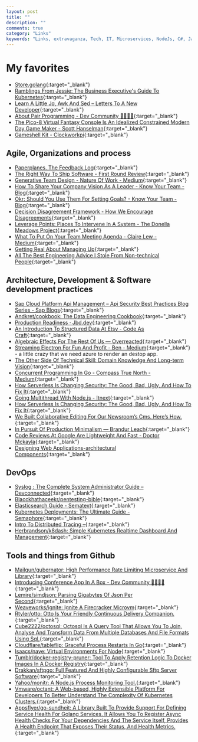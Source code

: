```yaml
---
layout: post
title: ""
description: ""
comments: true
category: "Links"
keywords: "Links, extravaganza, Tech, IT, Microservices, NodeJs, C#, Javascript, Solution architecture"
---
```

<!-- markdownlint-disable MD033 MD020-->
# My favorites<a name="favorites"></a>

- [Store.golang](https://go-store.io/){:target="_blank"}
- [Ramblings From Jessie: The Business Executive's Guide To Kubernetes](https://blog.jessfraz.com/post/the-business-executives-guide-to-kubernetes/){:target="_blank"}
- [Learn A Little Jq, Awk And Sed – Letters To A New Developer](https://letterstoanewdeveloper.com/2019/07/29/learn-a-little-jq-awk-and-sed/){:target="_blank"}
- [About Pair Programming - Dev Community 👩‍💻👨‍💻](https://dev.to/flippedcoding/about-pair-programming-1m07){:target="_blank"}
- [The Pico-8 Virtual Fantasy Console Is An Idealized Constrained Modern Day Game Maker - Scott Hanselman](https://www.hanselman.com/blog/ThePICO8VirtualFantasyConsoleIsAnIdealizedConstrainedModernDayGameMaker.aspx){:target="_blank"}
- [Gameshell Kit - Clockworkpi](https://www.clockworkpi.com/product-page/gameshell-kit){:target="_blank"}

## Agile, Organizations and process<a name="agile"></a>

- [Paperplanes. The Feedback Log](https://www.paperplanes.de/2019/7/25/the-feedback-log.html){:target="_blank"}
- [The Right Way To Ship Software - First Round Review](https://firstround.com/review/the-right-way-to-ship-software/){:target="_blank"}
- [Generative Team Design - Nature Of Work - Medium](https://medium.com/nature-of-work/generative-team-design-f4ac706385d9){:target="_blank"}
- [How To Share Your Company Vision As A Leader - Know Your Team - Blog](https://knowyourteam.com/blog/2019/07/11/how-to-share-company-vision/){:target="_blank"}
- [Okr: Should You Use Them For Setting Goals? - Know Your Team - Blog](https://knowyourteam.com/blog/2019/07/18/okr-should-you-use-them-for-setting-goals/){:target="_blank"}
- [Decision Disagreement Framework - How We Encourage Disagreements](https://matterapp.com/blog/decision-disagreement-framework-how-we-encourage-disagreements-at-matter/){:target="_blank"}
- [Leverage Points: Places To Intervene In A System - The Donella Meadows Project](http://donellameadows.org/archives/leverage-points-places-to-intervene-in-a-system/){:target="_blank"}
- [What To Put On Your Team Meeting Agenda - Claire Lew - Medium](https://medium.com/@clairejlew/what-to-put-on-your-team-meeting-agenda-abb41eff1a7b){:target="_blank"}
- [Getting Real About Managing Up](https://kellanem.com/slides/managing_up/?__s=wakwmyepmhismx8ehtnp){:target="_blank"}
- [All The Best Engineering Advice I Stole From Non-technical People](https://medium.com/@bellmar/all-the-best-engineering-advice-i-stole-from-non-technical-people-eb7f90ca2f5f){:target="_blank"}

## Architecture, Development & Software development practices <a name="development"></a>

- [Sap Cloud Platform Api Management – Api Security Best Practices Blog Series - Sap Blogs](https://blogs.sap.com/2017/08/22/sap-cloud-platform-api-management-api-security-best-practices){:target="_blank"}
- [Andkret/cookbook: The Data Engineering Cookbook](https://github.com/andkret/Cookbook){:target="_blank"}
- [Production Readiness · Jbd.dev](https://jbd.dev/prod-readiness/){:target="_blank"}
- [An Introduction To Structured Data At Etsy - Code As Craft](https://codeascraft.com/2019/07/31/an-introduction-to-structured-data-at-etsy/){:target="_blank"}
- [Algebraic Effects For The Rest Of Us — Overreacted](https://overreacted.io/algebraic-effects-for-the-rest-of-us/){:target="_blank"}
- [Streaming Electron For Fun And Profit - Ben - Medium](https://medium.com/@bengreenier/streaming-electron-for-fun-and-profit-49e3a2abd12e){:target="_blank"} - a little crazy that we need azure to render an destop app.
- [The Other Side Of Technical Skill: Domain Knowledge And Long-term Vision](https://medium.com/@sihui/the-other-side-of-technical-skill-domain-knowledge-and-long-term-vision-7db0602755da){:target="_blank"}
- [Concurrent Programming In Go - Compass True North - Medium](https://medium.com/compass-true-north/concurrent-programming-in-go-de33441ace1c){:target="_blank"}
- [How Serverless Is Changing Security: The Good, Bad, Ugly, And How To Fix It](https://medium.com/@distillerytech/how-serverless-is-changing-security-the-good-bad-ugly-and-how-to-fix-it-3e8cad014fc4){:target="_blank"}
- [Going Multithread With Node.js - Itnext](https://itnext.io/going-multithread-with-node-js-492258ba32cf#03e3-e70e7b2251ff){:target="_blank"}
- [How Serverless Is Changing Security: The Good, Bad, Ugly, And How To Fix It](https://medium.com/@distillerytech/how-serverless-is-changing-security-the-good-bad-ugly-and-how-to-fix-it-3e8cad014fc4){:target="_blank"}
- [We Built Collaborative Editing For Our Newsroom’s Cms. Here’s How.](https://open.nytimes.com/we-built-collaborative-editing-for-our-newsrooms-cms-here-s-how-415618a3ec49){:target="_blank"}
- [In Pursuit Of Production Minimalism — Brandur Leach](https://brandur.org/minimalism?__s=rz6syqwso5amykgnmqva){:target="_blank"}
- [Code Reviews At Google Are Lightweight And Fast - Doctor Mckayla](https://www.michaelagreiler.com/code-reviews-at-google/?__s=rz6syqwso5amykgnmqva){:target="_blank"}
- [Designing Web Applications-architectural Components](https://blog.usejournal.com/designing-web-applications-architectural-components-7baa9aab8f9f){:target="_blank"}

## DevOps<a name="devops"></a>

- [Syslog : The Complete System Administrator Guide – Devconnected](https://devconnected.com/syslog-the-complete-system-administrator-guide/){:target="_blank"}
- [Blacckhathaceekr/pentesting-bible](https://github.com/blaCCkHatHacEEkr/PENTESTING-BIBLE){:target="_blank"}
- [Elasticsearch Guide - Sematext](https://sematext.com/blog/elasticsearch-guide/){:target="_blank"}
- [Kubernetes Deployments: The Ultimate Guide - Semaphore](https://semaphoreci.com/blog/kubernetes-deployment){:target="_blank"}
- [Intro To Distributed Tracing –](https://www.kartar.net/2019/07/intro-to-distributed-tracing/){:target="_blank"}
- [Herbrandson/k8dash: Simple Kubernetes Realtime Dashboard And Management](https://github.com/herbrandson/k8dash){:target="_blank"}

## Tools and things from Github <a name="tools"></a>

- [Mailgun/gubernator: High Performance Rate Limiting Microservice And Library](https://github.com/mailgun/gubernator){:target="_blank"}
- [Introducing Conference App In A Box - Dev Community 👩‍💻👨‍💻](https://dev.to/dabit3/introducing-conference-app-in-a-box-kgj){:target="_blank"}
- [Lemire/simdjson: Parsing Gigabytes Of Json Per Second](https://github.com/lemire/simdjson){:target="_blank"}
- [Weaveworks/ignite: Ignite A Firecracker Microvm](https://github.com/weaveworks/ignite){:target="_blank"}
- [Rtyler/otto: Otto Is Your Friendly Continuous Delivery Companion.](https://github.com/rtyler/otto){:target="_blank"}
- [Cube2222/octosql: Octosql Is A Query Tool That Allows You To Join, Analyse And Transform Data From Multiple Databases And File Formats Using Sql.](https://github.com/cube2222/octosql){:target="_blank"}
- [Cloudflare/tableflip: Graceful Process Restarts In Go](https://github.com/cloudflare/tableflip){:target="_blank"}
- [Isaacs/nave: Virtual Environments For Node](https://github.com/isaacs/nave){:target="_blank"}
- [Tumblr/docker-registry-pruner: Tool To Apply Retention Logic To Docker Images In A Docker Registry](https://github.com/tumblr/docker-registry-pruner){:target="_blank"}
- [Drakkan/sftpgo: Full Featured And Highly Configurable Sftp Server Software](https://github.com/drakkan/sftpgo){:target="_blank"}
- [Yahoo/monitr: A Node.js Process Monitoring Tool.](https://github.com/yahoo/monitr){:target="_blank"}
- [Vmware/octant: A Web-based, Highly Extensible Platform For Developers To Better Understand The Complexity Of Kubernetes Clusters.](https://github.com/vmware/octant){:target="_blank"}
- [Appsflyer/go-sundheit: A Library Built To Provide Support For Defining Service Health For Golang Services. It Allows You To Register Async Health Checks For Your Dependencies And The Service Itself, Provides A Health Endpoint That Exposes Their Status, And Health Metrics.](https://github.com/AppsFlyer/go-sundheit){:target="_blank"}